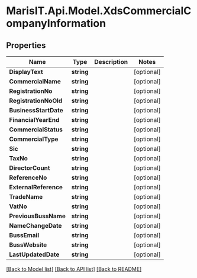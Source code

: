 
# MarisIT.Api.Model.XdsCommercialCompanyInformation

## Properties

Name | Type | Description | Notes
------------ | ------------- | ------------- | -------------
**DisplayText** | **string** |  | [optional] 
**CommercialName** | **string** |  | [optional] 
**RegistrationNo** | **string** |  | [optional] 
**RegistrationNoOld** | **string** |  | [optional] 
**BusinessStartDate** | **string** |  | [optional] 
**FinancialYearEnd** | **string** |  | [optional] 
**CommercialStatus** | **string** |  | [optional] 
**CommercialType** | **string** |  | [optional] 
**Sic** | **string** |  | [optional] 
**TaxNo** | **string** |  | [optional] 
**DirectorCount** | **string** |  | [optional] 
**ReferenceNo** | **string** |  | [optional] 
**ExternalReference** | **string** |  | [optional] 
**TradeName** | **string** |  | [optional] 
**VatNo** | **string** |  | [optional] 
**PreviousBussName** | **string** |  | [optional] 
**NameChangeDate** | **string** |  | [optional] 
**BussEmail** | **string** |  | [optional] 
**BussWebsite** | **string** |  | [optional] 
**LastUpdatedDate** | **string** |  | [optional] 

[[Back to Model list]](../README.md#documentation-for-models)
[[Back to API list]](../README.md#documentation-for-api-endpoints)
[[Back to README]](../README.md)

